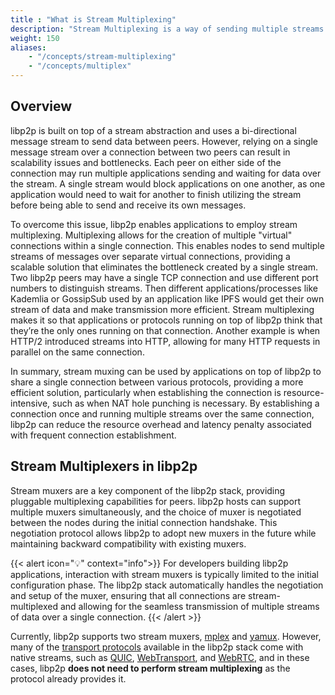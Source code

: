 ```yaml
---
title : "What is Stream Multiplexing"
description: "Stream Multiplexing is a way of sending multiple streams of data over one communication link. It combines multiple signals into one unified signal so it can be transported 'over the wires', then it is demulitiplexed so it can be output and used by separate applications."
weight: 150
aliases:
    - "/concepts/stream-multiplexing"
    - "/concepts/multiplex"
---
```


## Overview

libp2p is built on top of a stream abstraction and uses a bi-directional message stream to send data between peers.
However, relying on a single message
stream over a connection between two peers can result in scalability issues and bottlenecks.
Each peer on either side of the connection may run multiple applications sending and waiting for data over the stream.
A single stream would block applications on one another, as one application would
need to wait for another to finish utilizing the stream before being able to send
and receive its own messages.

To overcome this issue, libp2p enables applications to employ stream multiplexing.
Multiplexing allows
for the creation of multiple "virtual" connections within a single connection. This
enables nodes to send multiple streams of messages over separate virtual connections,
providing a scalable solution that eliminates the bottleneck created by a
single stream.
Two libp2p peers may have a single TCP connection and use different port numbers to distinguish streams.
Then different applications/processes like Kademlia or GossipSub used by an application like IPFS would get their own stream of data and make transmission more efficient.
Stream multiplexing makes it so that applications or protocols running on top of libp2p think that they’re the only ones running on that connection.
Another example is when HTTP/2 introduced streams into HTTP,
allowing for many HTTP requests in parallel on the same connection.

In summary, stream muxing can be used by applications on top of libp2p to share a single connection between various protocols,
providing a more efficient solution, particularly when establishing the connection is
resource-intensive, such as when NAT hole punching is necessary. By establishing a
connection once and running multiple streams over the same connection, libp2p can reduce
the resource overhead and latency penalty associated with frequent connection establishment.

## Stream Multiplexers in libp2p

Stream muxers are a key component of the libp2p stack, providing pluggable multiplexing
capabilities for peers. libp2p hosts can support multiple muxers simultaneously, and the
choice of muxer is negotiated between the nodes during the initial connection handshake.
This negotiation protocol allows libp2p to adopt new muxers in the future while
maintaining backward compatibility with existing muxers.

{{< alert icon="💡" context="info">}}
For developers building libp2p applications, interaction with stream muxers is typically
limited to the initial configuration phase. The libp2p stack automatically handles the
negotiation and setup of the muxer, ensuring that all connections are stream-multiplexed
and allowing for the seamless transmission of multiple streams of data over a single
connection.
{{< /alert >}}

Currently, libp2p supports two stream muxers, [mplex](/concepts/multiplex/mplex)
and [yamux](/concepts/multiplex/yamux). However, many of the
[transport protocols](/concepts/transports/overview) available in the libp2p stack
come with native streams, such as [QUIC](/concepts/transports/quic),
[WebTransport](/concepts/transports/webtransport), and
[WebRTC](/concepts/transports/webrtc), and in these cases, libp2p
**does not need to perform stream multiplexing** as the protocol already provides it.
